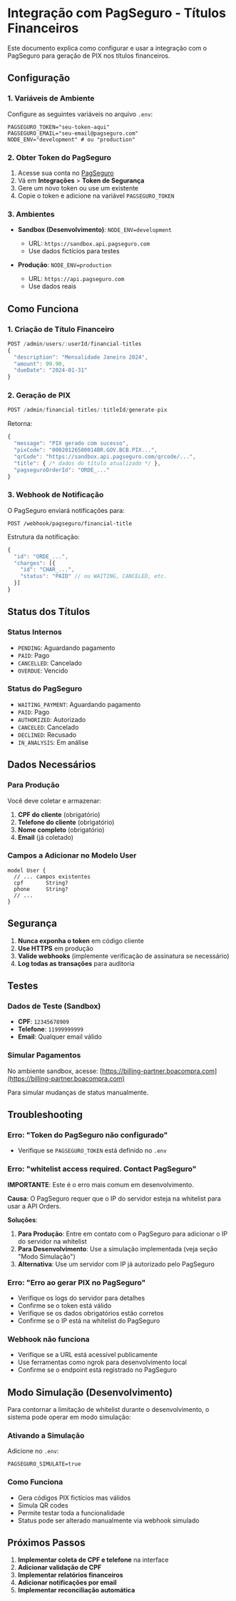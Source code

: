 # Integração com PagSeguro - Títulos Financeiros

Este documento explica como configurar e usar a integração com o PagSeguro para geração de PIX nos títulos financeiros.

## Configuração

### 1. Variáveis de Ambiente

Configure as seguintes variáveis no arquivo `.env`:

```env
PAGSEGURO_TOKEN="seu-token-aqui"
PAGSEGURO_EMAIL="seu-email@pagseguro.com"
NODE_ENV="development" # ou "production"
```

### 2. Obter Token do PagSeguro

1. Acesse sua conta no [PagSeguro](https://pagseguro.uol.com.br/)
2. Vá em **Integrações** > **Token de Segurança**
3. Gere um novo token ou use um existente
4. Copie o token e adicione na variável `PAGSEGURO_TOKEN`

### 3. Ambientes

- **Sandbox (Desenvolvimento)**: `NODE_ENV=development`
  - URL: `https://sandbox.api.pagseguro.com`
  - Use dados fictícios para testes
  
- **Produção**: `NODE_ENV=production`
  - URL: `https://api.pagseguro.com`
  - Use dados reais

## Como Funciona

### 1. Criação de Título Financeiro

```javascript
POST /admin/users/:userId/financial-titles
{
  "description": "Mensalidade Janeiro 2024",
  "amount": 99.90,
  "dueDate": "2024-01-31"
}
```

### 2. Geração de PIX

```javascript
POST /admin/financial-titles/:titleId/generate-pix
```

Retorna:
```javascript
{
  "message": "PIX gerado com sucesso",
  "pixCode": "00020126580014BR.GOV.BCB.PIX...",
  "qrCode": "https://sandbox.api.pagseguro.com/qrcode/...",
  "title": { /* dados do título atualizado */ },
  "pagseguroOrderId": "ORDE_..."
}
```

### 3. Webhook de Notificação

O PagSeguro enviará notificações para:
```
POST /webhook/pagseguro/financial-title
```

Estrutura da notificação:
```javascript
{
  "id": "ORDE_...",
  "charges": [{
    "id": "CHAR_...",
    "status": "PAID" // ou WAITING, CANCELED, etc.
  }]
}
```

## Status dos Títulos

### Status Internos
- `PENDING`: Aguardando pagamento
- `PAID`: Pago
- `CANCELLED`: Cancelado
- `OVERDUE`: Vencido

### Status do PagSeguro
- `WAITING_PAYMENT`: Aguardando pagamento
- `PAID`: Pago
- `AUTHORIZED`: Autorizado
- `CANCELED`: Cancelado
- `DECLINED`: Recusado
- `IN_ANALYSIS`: Em análise

## Dados Necessários

### Para Produção
Você deve coletar e armazenar:

1. **CPF do cliente** (obrigatório)
2. **Telefone do cliente** (obrigatório)
3. **Nome completo** (obrigatório)
4. **Email** (já coletado)

### Campos a Adicionar no Modelo User

```prisma
model User {
  // ... campos existentes
  cpf       String?
  phone     String?
  // ...
}
```

## Segurança

1. **Nunca exponha o token** em código cliente
2. **Use HTTPS** em produção
3. **Valide webhooks** (implemente verificação de assinatura se necessário)
4. **Log todas as transações** para auditoria

## Testes

### Dados de Teste (Sandbox)

- **CPF**: `12345678909`
- **Telefone**: `11999999999`
- **Email**: Qualquer email válido

### Simular Pagamentos

No ambiente sandbox, acesse:
[https://billing-partner.boacompra.com](https://billing-partner.boacompra.com)

Para simular mudanças de status manualmente.

## Troubleshooting

### Erro: "Token do PagSeguro não configurado"
- Verifique se `PAGSEGURO_TOKEN` está definido no `.env`

### Erro: "whitelist access required. Contact PagSeguro"
**IMPORTANTE**: Este é o erro mais comum em desenvolvimento.

**Causa**: O PagSeguro requer que o IP do servidor esteja na whitelist para usar a API Orders.

**Soluções**:
1. **Para Produção**: Entre em contato com o PagSeguro para adicionar o IP do servidor na whitelist
2. **Para Desenvolvimento**: Use a simulação implementada (veja seção "Modo Simulação")
3. **Alternativa**: Use um servidor com IP já autorizado pelo PagSeguro

### Erro: "Erro ao gerar PIX no PagSeguro"
- Verifique os logs do servidor para detalhes
- Confirme se o token está válido
- Verifique se os dados obrigatórios estão corretos
- Confirme se o IP está na whitelist do PagSeguro

### Webhook não funciona
- Verifique se a URL está acessível publicamente
- Use ferramentas como ngrok para desenvolvimento local
- Confirme se o endpoint está registrado no PagSeguro

## Modo Simulação (Desenvolvimento)

Para contornar a limitação de whitelist durante o desenvolvimento, o sistema pode operar em modo simulação:

### Ativando a Simulação
Adicione no `.env`:
```env
PAGSEGURO_SIMULATE=true
```

### Como Funciona
- Gera códigos PIX fictícios mas válidos
- Simula QR codes
- Permite testar toda a funcionalidade
- Status pode ser alterado manualmente via webhook simulado

## Próximos Passos

1. **Implementar coleta de CPF e telefone** na interface
2. **Adicionar validação de CPF**
3. **Implementar relatórios financeiros**
4. **Adicionar notificações por email**
5. **Implementar reconciliação automática**